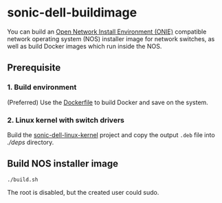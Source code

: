 # sonic-dell-buildimage
You can build an [Open Network Install Environment (ONIE)](https://github.com/opencomputeproject/onie) compatible network operating system (NOS) installer image for network switches, as well as build Docker images which run inside the NOS.

## Prerequisite
### 1. Build environment
(Preferred) Use the [Dockerfile](https://stash.force10networks.com/projects/AR/repos/sonic-build-tools/browse/scripts/sonic_build_Dockerfile) to build Docker and save on the system.
### 2. Linux kernel with switch drivers
Build the [sonic-dell-linux-kernel](https://stash.force10networks.com/projects/SONIC/repos/sonic-dell-linux-kernel/browse) project and copy the output `.deb` file into *./deps* directory.

## Build NOS installer image

	./build.sh

The root is disabled, but the created user could sudo.
